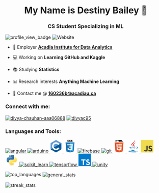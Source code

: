 <h1 align="center">My Name is Destiny Bailey 🚀</h1>
<h3 align="center">CS Student Specializing in ML</h3>

<p align="left"> <img src="https://komarev.com/ghpvc/?username=CreweBailey&label=Profile%20views&color=ff69b4&style=for-the-badge" alt="profile_view_badge" />
<img alt="Website" src="https://img.shields.io/website?down_color=red&down_message=down&label=The%20Magic%20Nexus&style=for-the-badge&up_color=darkgreen&up_message=up&url=https%3A%2F%2Fthemagicnexus.com"> </p>

- 💼 Employer [**Acadia Institute for Data Analytics**](https://aida.acadiau.ca/home.html)

- 💻 Working on **Learning GitHub and Kaggle**

- 📚 Studying **Statistics**

- 📊 Research interests **Anything Machine Learning**

- 📧 Contact me @ **160236b@acadiau.ca**

<h3 align="left">Connect with me:</h3>
<p align="left">
<a href="https://linkedin.com/in/creweBailey" target="blank"><img align="center" src="https://raw.githubusercontent.com/rahuldkjain/github-profile-readme-generator/master/src/images/icons/Social/linked-in-alt.svg" alt="divya-chauhan-aaa06888" height="30" width="40" /></a>
<a href="https://kaggle.com/creweBailey" target="blank"><img align="center" src="https://raw.githubusercontent.com/rahuldkjain/github-profile-readme-generator/master/src/images/icons/Social/kaggle.svg" alt="divyac95" height="30" width="40" /></a>
</p>

<h3 align="left">Languages and Tools:</h3>
<p align="left"> <a href="https://angular.io" target="_blank" rel="noreferrer"> <img src="https://angular.io/assets/images/logos/angular/angular.svg" alt="angular" width="40" height="40"/> </a> <a href="https://www.arduino.cc/" target="_blank" rel="noreferrer"> <img src="https://cdn.worldvectorlogo.com/logos/arduino-1.svg" alt="arduino" width="40" height="40"/> </a> <a href="https://www.cprogramming.com/" target="_blank" rel="noreferrer"> <img src="https://raw.githubusercontent.com/devicons/devicon/master/icons/c/c-original.svg" alt="c" width="40" height="40"/> </a> <a href="https://www.w3schools.com/css/" target="_blank" rel="noreferrer"> <img src="https://raw.githubusercontent.com/devicons/devicon/master/icons/css3/css3-original-wordmark.svg" alt="css3" width="40" height="40"/> </a> <a href="https://firebase.google.com/" target="_blank" rel="noreferrer"> <img src="https://www.vectorlogo.zone/logos/firebase/firebase-icon.svg" alt="firebase" width="40" height="40"/> </a> <a href="https://git-scm.com/" target="_blank" rel="noreferrer"> <img src="https://www.vectorlogo.zone/logos/git-scm/git-scm-icon.svg" alt="git" width="40" height="40"/> </a> <a href="https://www.w3.org/html/" target="_blank" rel="noreferrer"> <img src="https://raw.githubusercontent.com/devicons/devicon/master/icons/html5/html5-original-wordmark.svg" alt="html5" width="40" height="40"/> </a> <a href="https://www.java.com" target="_blank" rel="noreferrer"> <img src="https://raw.githubusercontent.com/devicons/devicon/master/icons/java/java-original.svg" alt="java" width="40" height="40"/> </a> <a href="https://developer.mozilla.org/en-US/docs/Web/JavaScript" target="_blank" rel="noreferrer"> <img src="https://raw.githubusercontent.com/devicons/devicon/master/icons/javascript/javascript-original.svg" alt="javascript" width="40" height="40"/> </a> <a href="https://www.python.org" target="_blank" rel="noreferrer"> <img src="https://raw.githubusercontent.com/devicons/devicon/master/icons/python/python-original.svg" alt="python" width="40" height="40"/> </a> <a href="https://scikit-learn.org/" target="_blank" rel="noreferrer"> <img src="https://upload.wikimedia.org/wikipedia/commons/0/05/Scikit_learn_logo_small.svg" alt="scikit_learn" width="40" height="40"/> </a> <a href="https://www.tensorflow.org" target="_blank" rel="noreferrer"> <img src="https://www.vectorlogo.zone/logos/tensorflow/tensorflow-icon.svg" alt="tensorflow" width="40" height="40"/> </a> <a href="https://www.typescriptlang.org/" target="_blank" rel="noreferrer"> <img src="https://raw.githubusercontent.com/devicons/devicon/master/icons/typescript/typescript-original.svg" alt="typescript" width="40" height="40"/> </a> <a href="https://unity.com/" target="_blank" rel="noreferrer"> <img src="https://www.vectorlogo.zone/logos/unity3d/unity3d-icon.svg" alt="unity" width="40" height="40"/> </a> </p>

<p><img align="left" src="https://github-readme-stats--cykeohcga-crewebailey.vercel.app/api/top-langs?username=CreweBailey&show_icons=true&locale=en&layout=compact" alt="top_languages" /></p>

<p>&nbsp;<img align="center" src="https://github-readme-stats-crewe-cykeohcga-crewebailey.vercel.app/api?username=CreweBailey&show_icons=true&locale=en" alt="general_stats" /></p>

<p><img align="center" src="https://github-readme-streak-stats.herokuapp.com/?user=Bailey&" alt="streak_stats" /></p>
